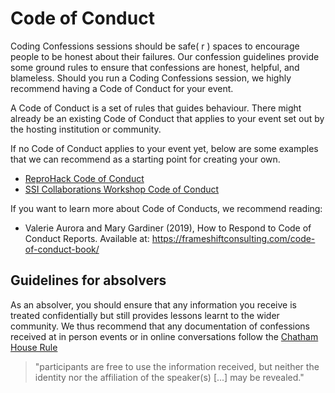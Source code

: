 # Code of Conduct

Coding Confessions sessions should be safe( r ) spaces to encourage people to be honest about their failures. Our confession guidelines provide some ground rules to ensure that confessions are honest, helpful, and blameless. Should you run a Coding Confessions session, we highly recommend having a Code of Conduct for your event.

A Code of Conduct is a set of rules that guides behaviour. There might already be an existing Code of Conduct that applies to your event set out by the hosting institution or community. 

If no Code of Conduct applies to your event yet, below are some examples that we can recommend as a starting point for creating your own.
 * [ReproHack Code of Conduct](https://github.com/reprohack/reprohack-hq/blob/master/CODE_OF_CONDUCT.md) 
 * [SSI Collaborations Workshop Code of Conduct](https://software.ac.uk/cw21/participation-guidelines?_ga=2.243687237.1194509018.1617272878-1497234918.1596705653#code-of-conduct)
 
If you want to learn more about Code of Conducts, we recommend reading:
* Valerie Aurora and Mary Gardiner (2019), How to Respond to Code of Conduct Reports. Available at: https://frameshiftconsulting.com/code-of-conduct-book/
 
 ## Guidelines for absolvers
 
As an absolver, you should ensure that any information you receive is treated confidentially but still provides lessons learnt to the wider community. We thus recommend that any documentation of confessions received at in person events or in online conversations follow the [Chatham House Rule](https://www.chathamhouse.org/about-us/chatham-house-rule)
> "participants are free to use the information received, but neither the identity nor the affiliation of the speaker(s) [...] may be revealed."
